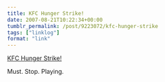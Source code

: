 ```yaml
---
title: KFC Hunger Strike!
date: 2007-08-21T10:22:34+00:00
tumblr_permalink: /post/9223072/kfc-hunger-strike
tags: ["linklog"]
format: "link"
---
```


[KFC Hunger Strike!][1]

Must. Stop. Playing.

[1]: http://www.bigdaddyboxmeal.co.uk/
